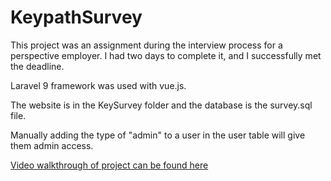 # KeypathSurvey
This project was an assignment during the interview process for a perspective employer. I had two days to complete it, and I successfully met the deadline.

Laravel 9 framework was used with vue.js.

The website is in the KeySurvey folder and the database is the survey.sql file.

Manually adding the type of "admin" to a user in the user table will give them admin access.

<a href='https://www.dropbox.com/s/jheeqaqpa3d7et7/Corey%20Trimble%20Keypath%20Project.webm?dl=0'>Video walkthrough of project can be found here</a>
